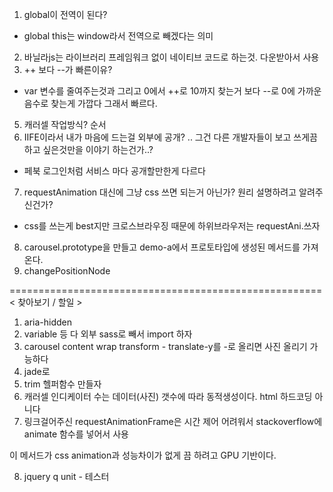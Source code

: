 1. global이 전역이 된다? 
 - global this는 window라서 전역으로 빼겠다는 의미
2. 바닐라js는 라이브러리 프레임워크 없이 네이티브 코드로 하는것. 다운받아서 사용
4. ++ 보다 --가 빠른이유?
- var 변수를 줄여주는것과 그리고 0에서 ++로 10까지 찾는거 보다 --로 0에 가까운 음수로 찾는게 가깝다 그래서 빠르다.
5. 캐러셀 작업방식? 순서
6. IIFE이라서 내가 마음에 드는걸 외부에 공개? .. 그건 다른 개발자들이 보고 쓰게끔 하고 싶은것만을 이야기 하는건가..? 
- 페북 로그인처럼 서비스 마다 공개할만한게 다르다
7. requestAnimation 대신에 그냥 css 쓰면 되는거 아닌가? 원리 설명하려고 알려주신건가?
- css를 쓰는게 best지만 크로스브라우징 때문에 하위브라우저는 requestAni.쓰자 
8. carousel.prototype을 만들고
demo-a에서 프로토타입에 생성된 메서드를 가져온다.
9. changePositionNode 

======================================================
< 찾아보기 /  할일 >
1. aria-hidden
2. variable 등 다 외부 sass로 빼서 import 하자
3. carousel content wrap
transform - translate-y를 -로 올리면 사진 올리기 가능하다
4. jade로 
5. trim 헬퍼함수 만들자
6. 캐러셀 인디케이터 수는
데이터(사진) 갯수에 따라 동적생성이다. html 하드코딩 아니다
7. 링크걸어주신 requestAnimationFrame은
시간 제어 어려워서 stackoverflow에 animate 함수를 넣어서 사용

이 메서드가 css animation과 성능차이가 없게 끔 하려고 GPU 기반이다.

8. jquery q unit - 테스터 
